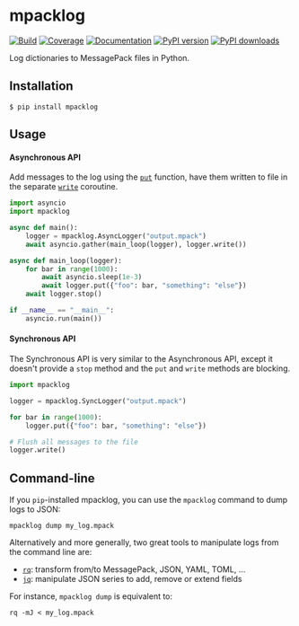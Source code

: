 # mpacklog

[![Build](https://img.shields.io/github/actions/workflow/status/tasts-robots/mpacklog/bazel.yml?branch=main)](https://github.com/tasts-robots/mpacklog/actions)
[![Coverage](https://coveralls.io/repos/github/tasts-robots/mpacklog/badge.svg?branch=main)](https://coveralls.io/github/tasts-robots/mpacklog?branch=main)
[![Documentation](https://img.shields.io/badge/docs-online-brightgreen?logo=read-the-docs&style=flat)](https://scaron.info/doc/mpacklog/)
[![PyPI version](https://img.shields.io/pypi/v/mpacklog)](https://pypi.org/project/mpacklog/)
[![PyPI downloads](https://static.pepy.tech/badge/mpacklog)](https://pepy.tech/project/mpacklog)

Log dictionaries to MessagePack files in Python.

## Installation

```console
$ pip install mpacklog
```

## Usage

#### Asynchronous API

Add messages to the log using the [`put`](https://scaron.info/doc/mpacklog/classmpacklog_1_1mpacklog_1_1python_1_1logger_1_1Logger.html#aa0f928ac07280acd132627d8545a7e18) function, have them written to file in the separate [`write`](https://scaron.info/doc/mpacklog/classmpacklog_1_1mpacklog_1_1python_1_1logger_1_1Logger.html#acbea9c05c465423efc3f38a25ed699d2) coroutine.

```python
import asyncio
import mpacklog

async def main():
    logger = mpacklog.AsyncLogger("output.mpack")
    await asyncio.gather(main_loop(logger), logger.write())

async def main_loop(logger):
    for bar in range(1000):
        await asyncio.sleep(1e-3)
        await logger.put({"foo": bar, "something": "else"})
    await logger.stop()

if __name__ == "__main__":
    asyncio.run(main())
```

#### Synchronous API

The Synchronous API is very similar to the Asynchronous API, except it doesn't provide a ``stop`` method and the 
``put`` and ``write`` methods are blocking.

```python
import mpacklog

logger = mpacklog.SyncLogger("output.mpack")

for bar in range(1000):
    logger.put({"foo": bar, "something": "else"})

# Flush all messages to the file
logger.write()
```

## Command-line

If you ``pip``-installed mpacklog, you can use the ``mpacklog`` command to dump logs to JSON:

```console
mpacklog dump my_log.mpack
```

Alternatively and more generally, two great tools to manipulate logs from the command line are:

* [`rq`](https://github.com/dflemstr/rq): transform from/to MessagePack, JSON, YAML, TOML, ...
* [`jq`](https://github.com/stedolan/jq): manipulate JSON series to add, remove or extend fields

For instance, ``mpacklog dump`` is equivalent to:

```console
rq -mJ < my_log.mpack
```
